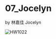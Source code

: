 # 07_Jocelyn

by 林嘉佳 Jocelyn

![HW1022](https://github.com/Jiajia-mathstat/Tes/blob/main/IMAGE/IMG_1BC2465E5387-1.jpeg)
